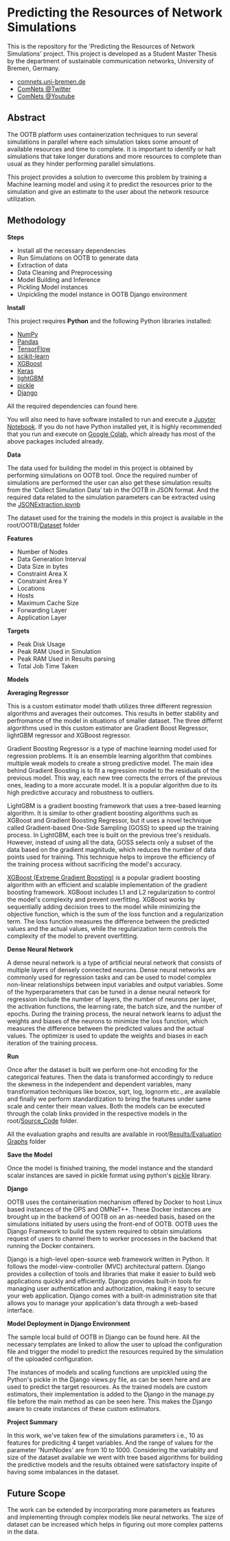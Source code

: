 # Predicting the Resources of Network Simulations

This is the repository for the 'Predicting the Resources of Network Simulations' project. This project is developed as a Student Master Thesis by the department of sustainable communication networks, University of Bremen, Germany.

 - [comnets.uni-bremen.de](https://www.uni-bremen.de/comnets)
 - [ComNets @Twitter](https://twitter.com/ComNetsBremen)
 - [ComNets @Youtube](https://www.youtube.com/c/ComNetsBremen)

## Abstract
The OOTB platform uses containerization techniques to run several simulations in parallel where each simulation takes some amount of available resources and time to complete. It is important to identify or halt simulations that take longer durations and more resources to complete than usual as they hinder performing parallel simulations.

This project provides a solution to overcome this problem by training a Machine learning model and using it to predict the resources prior to the simulation and give an estimate to the user about the network resource utilization.

## Methodology
**Steps**

- Install all the necessary dependencies
- Run Simulations on OOTB to generate data
- Extraction of data
- Data Cleaning and Preprocessing
- Model Building and Inference
- Pickling Model instances
- Unpickling the model instance in OOTB Django environment

**Install**

This project requires **Python** and the following Python libraries installed:
- [NumPy](http://www.numpy.org/)
- [Pandas](http://pandas.pydata.org/)
- [TensorFlow](https://pypi.org/project/tensorflow/)
- [scikit-learn](http://scikit-learn.org/stable/)
- [XGBoost](https://pypi.org/project/xgboost/)
- [Keras](https://pypi.org/project/keras/)
- [lightGBM](https://pypi.org/project/lightgbm/)
- [pickle](https://pypi.org/project/pickle5/)
- [Django](https://pypi.org/project/Django/)

All the required dependencies can found here.

You will also need to have software installed to run and execute a [Jupyter Notebook](http://jupyter.org/install.html).
If you do not have Python installed yet, it is highly recommended that you run and execute on [Google Colab](https://colab.research.google.com/), which already has most of the above packages included already.

**Data**

The data used for building the model in this project is obtained by performing simulations on OOTB tool. Once the required number of simulations are performed the user can also get these simulation results from the ‘Collect Simulation Data’ tab in the OOTB in JSON format. And the required data related to the simulation parameters can be extracted using the [JSONExtraction.ipynb](https://colab.research.google.com/github/Srikanth635/COMNETS/blob/main/Source_Code/JSONExtraction.ipynb)

The dataset used for the training the models in this project is available in the root/OOTB/[Dataset](./OOTB/Dataset/Data_27_02_2023.csv) folder

**Features**

 - Number of Nodes
 - Data Generation Interval
 - Data Size in bytes
 - Constraint Area X
 - Constraint Area Y
 - Locations
 - Hosts
 - Maximum Cache Size
 - Forwarding Layer
 - Application Layer
 
 **Targets**
 - Peak Disk Usage
 - Peak RAM Used in Simulation
 - Peak RAM Used in Results parsing
 - Total Job Time Taken
 
**Models**

 **Averaging Regressor**
 
 This is a custom estimator model thath utilizes three different regression algorithms and averages their outcomes. This results in better stability and perfromance of the model in situations of smaller dataset. The three differnt algorithms used in this custom estimator are Gradient Boost Regressor, lightGBM regressor and XGBoost regressor.
 
Gradient Boosting Regressor is a type of machine learning model used for regression problems. It is an ensemble learning algorithm that combines multiple weak models to create a strong predictive model. The main idea behind Gradient Boosting is to fit a regression model to the residuals of the previous model. This way, each new tree corrects the errors of the previous ones, leading to a more accurate model. It is a popular algorithm due to its high predictive accuracy and robustness to outliers.

LightGBM is a gradient boosting framework that uses a tree-based learning algorithm. It is similar to other gradient boosting algorithms such as XGBoost and Gradient Boosting Regressor, but it uses a novel technique called Gradient-based One-Side Sampling (GOSS) to speed up the training process. In LightGBM, each tree is built on the previous tree's residuals. However, instead of using all the data, GOSS selects only a subset of the data based on the gradient magnitude, which reduces the number of data points used for training. This technique helps to improve the efficiency of the training process without sacrificing the model's accuracy.

[XGBoost (Extreme Gradient Boosting)](https://xgboost.readthedocs.io/en/stable/index.html) is a popular gradient boosting algorithm with an efficient and scalable implementation of the gradient boosting framework. XGBoost includes L1 and L2 regularization to control the model's complexity and prevent overfitting. XGBoost works by sequentially adding decision trees to the model while minimizing the objective function, which is the sum of the loss function and a regularization term. The loss function measures the difference between the predicted values and the actual values, while the regularization term controls the complexity of the model to prevent overfitting.

**Dense Neural Network**

A dense neural network is a type of artificial neural network that consists of multiple layers of densely connected neurons. Dense neural networks are commonly used for regression tasks and can be used to model complex non-linear relationships between input variables and output variables. Some of the hyperparameters that can be tuned in a dense neural network for regression include the number of layers, the number of neurons per layer, the activation functions, the learning rate, the batch size, and the number of epochs. During the training process, the neural network learns to adjust the weights and biases of the neurons to minimize the loss function, which measures the difference between the predicted values and the actual values. The optimizer is used to update the weights and biases in each iteration of the training process.

**Run**

Once after the dataset is built we perform one-hot encoding for the categorical features. Then the data is transformed accordingly to reduce the skewness in the independent and dependent variables, many transformation techniques like boxcox, sqrt, log, lognorm etc., are available and finally we perform standardization to bring the features under same scale and center their mean values. Both the models can be executed through the colab links provided in the respective models in the root/[Source_Code](https://github.com/Srikanth635/COMNETS/tree/main/Source_Code)  folder.

All the evaluation graphs and results are available in root/[Results/Evaluation Graphs](https://github.com/Srikanth635/COMNETS/tree/main/Results/Evalaution%20Graphs) folder

**Save the Model**

Once the model is finished training, the model instance and the standard scalar instances are saved in pickle format using python's [pickle](https://docs.python.org/3/library/pickle.html) library.

**Django**

OOTB uses the containerisation mechanism offered by Docker to host Linux based instances of the OPS and OMNeT++. These Docker instances are brought up in the backend of OOTB on an as-needed basis, based on the simulations initiated by users using the front-end of OOTB. OOTB uses the Django Framework to build the system required to obtain simulations request of users to channel them to worker processes in the backend that running the Docker containers.

Django is a high-level open-source web framework written in Python. It follows the model-view-controller (MVC) architectural pattern. Django provides a collection of tools and libraries that make it easier to build web applications quickly and efficiently. Django provides built-in tools for managing user authentication and authorization, making it easy to secure your web application. Django comes with a built-in administration site that allows you to manage your application's data through a web-based interface.

**Model Deployment in Django Environment**

The sample local build of OOTB in Django can be found here. All the necessary templates are linked to allow the user to upload the configuration file and trigger the model to predict the resources required by the simulation of the uploaded configuration.

The instances of models and scaling functions are unpickled using the Python's pickle in the Django views.py file, as can be seen here and are used to predict the target resources. As the trained models are custom estimators, their implementation is added to the Django in the manage.py file before the main method as can be seen here. This makes the Django aware to create instances of these custom estimators.

**Project Summary**

In this work, we've taken few of the simulations parameters i.e., 10 as features for predicitng 4 target variables. And the range of values for the parameter 'NumNodes' are from 10 to 1000. Considering the variablity and size of the dataset available we went with tree based algorithms for building the predictive models and the results obtained were satisfactory inspite of having some imbalances in the dataset.

## Future Scope

The work can be extended by incorporating more parameters as features and implementing through complex models like neural networks. The size of dataset can be increased which helps in figuring out more complex patterns in the data.
